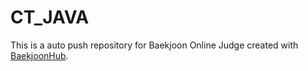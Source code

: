 # CT_JAVA
This is a auto push repository for Baekjoon Online Judge created with [BaekjoonHub](https://github.com/BaekjoonHub/BaekjoonHub).
